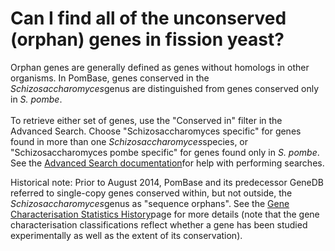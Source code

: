 # Can I find all of the unconserved (orphan) genes in fission yeast?
<!-- pombase_categories: Genome Statistics and Lists,Querying/Searching -->

Orphan genes are generally defined as genes without homologs in other
organisms. In PomBase, genes conserved in the *Schizosaccharomyces*genus
are distinguished from genes conserved only in *S. pombe*.\
\
To retrieve either set of genes, use the "Conserved in" filter in the
Advanced Search. Choose "Schizosaccharomyces specific" for genes found
in more than one *Schizosaccharomyces*species, or "Schizosaccharomyces
pombe specific" for genes found only in *S. pombe*. See the [Advanced
Search documentation](/documentation/advanced-search-documentation)for
help with performing searches.

Historical note: Prior to August 2014, PomBase and its predecessor
GeneDB referred to single-copy genes conserved within, but not outside,
the *Schizosaccharomyces*genus as "sequence orphans". See the [Gene
Characterisation Statistics
History](/status/gene-characterisation-statistics-history)page for more
details (note that the gene characterisation classifications reflect
whether a gene has been studied experimentally as well as the extent of
its conservation).

